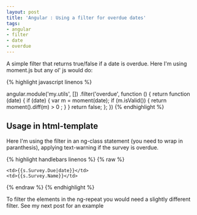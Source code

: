 ```yaml
---
layout: post
title: 'Angular : Using a filter for overdue dates'
tags: 
- angular
- filter
- date
- overdue
---
```


A simple filter that returns true/false if a date is overdue.
Here I'm using moment.js but any ol' js would do:


{% highlight javascript linenos %}

angular.module('my.utils', [])
.filter('overdue', function () {
    return function (date) {
        if (date) {
            var m = moment(date);
            if (m.isValid()) {
                return moment().diff(m) > 0 ;
            }
        }
        return false;
    };
})
{% endhighlight %}

## Usage in html-template

Here I'm using the filter in an ng-class statement (you need to wrap in paranthesis), applying text-warning if the survey is overdue.

{% highlight handlebars linenos %}
{% raw %}
<tr ng-repeat="s in surveys"  ng-class="(s.Survey.Due|overdue) ? 'text-warning' : ''">

    <td>{{s.Survey.Due|date}}</td>
    <td>{{s.Survey.Name}}</td>
</tr>
{% endraw %}
{% endhighlight %}



To filter the elements in the ng-repeat you would need a slightly different filter.
See my next post for an example

